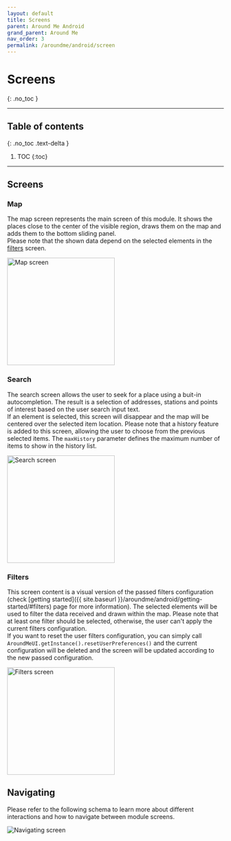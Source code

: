 ```yaml
---
layout: default
title: Screens
parent: Around Me Android
grand_parent: Around Me
nav_order: 3
permalink: /aroundme/android/screen
---
```


# Screens
{: .no_toc }

---

## Table of contents
{: .no_toc .text-delta }

1. TOC
{:toc}

---

## Screens

### Map

The map screen represents the main screen of this module. It shows the places close to the center of the visible region, draws them on the map and adds them to the bottom sliding panel.\
Please note that the shown data depend on the selected elements in the [filters](#filters) screen.

<img src="{{ site.baseurl }}/assets/img/aroundme_android_map_screen.png" alt="Map screen" width="250"/>

### Search

The search screen allows the user to seek for a place using a buit-in autocompletion. The result is a selection of addresses, stations and points of interest based on the user search input text.\
If an element is selected, this screen will disappear and the map will be centered over the selected item location.
Please note that a history feature is added to this screen, allowing the user to choose from the previous selected items. The `maxHistory` parameter defines the maximum number of items to show in the history list.

<img src="{{ site.baseurl }}/assets/img/aroundme_android_search_screen.png" alt="Search screen" width="250"/>

### Filters

This screen content is a visual version of the passed filters configuration (check [getting started]({{ site.baseurl }}/aroundme/android/getting-started/#filters) page for more information). The selected elements will be used to filter the data received and drawn within the map. Please note that at least one filter should be selected, otherwise, the user can't apply the current filters configuration.\
If you want to reset the user filters configuration, you can simply call `AroundMeUI.getInstance().resetUserPreferences()` and the current configuration will be deleted and the screen will be updated according to the new passed configuration.

<img src="{{ site.baseurl }}/assets/img/aroundme_android_filters_screen.png" alt="Filters screen" width="250"/>

## Navigating

Please refer to the following schema to learn more about different interactions and how to navigate between module screens.

<img src="{{ site.baseurl }}/assets/img/aroundme_android_navigating.png" alt="Navigating screen"/>

